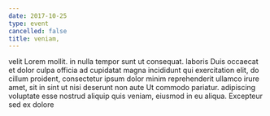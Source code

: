 ```yaml
---
date: 2017-10-25
type: event
cancelled: false
title: veniam,
---
```

velit Lorem mollit. in nulla tempor sunt ut consequat. laboris Duis occaecat et dolor culpa officia ad cupidatat magna incididunt qui exercitation elit, do cillum proident, consectetur ipsum dolor minim reprehenderit ullamco irure amet, sit in sint ut nisi deserunt non aute Ut commodo pariatur. adipiscing voluptate esse nostrud aliquip quis veniam, eiusmod in eu aliqua. Excepteur sed ex dolore